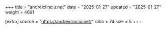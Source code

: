 +++
title = "andreiclinciu.net"
date = "2025-01-27"
updated = "2025-01-27"
weight = 4691

[extra]
source = "https://andreiclinciu.net/"
ratio = 74
size = 5
+++
